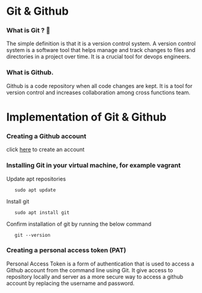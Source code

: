 # Git & Github 
### What is Git ? 🤔
The simple definition is that it is a version control system. A version control system is a software tool that helps manage and track changes to files and directories in a project over time. It is a crucial tool for devops engineers.
### What is Github.
 Github is a code repository when all code changes are kept. It is a tool for version control and increases collaboration among cross functions team.

# Implementation of Git & Github
### Creating a Github account
click [here](https://github.com) to create an account 
### Installing Git in your virtual machine, for example vagrant
Update apt repositories 

       sudo apt update 
Install git 
      
       sudo apt install git 
Confirm installation of git by running the below command

       git --version 

### Creating a personal access token (PAT)
Personal Access Token is a form of authentication that is used to access a Github account from the command line using Git. It give access to repository locally and server as a more secure way to access a github account by replacing the username and password.

